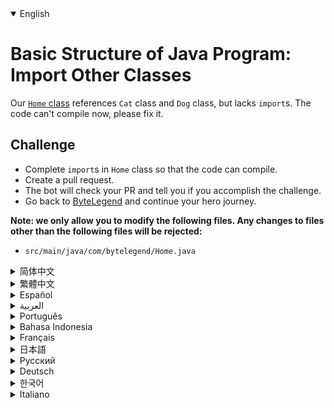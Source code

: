 <details open='true'>
<summary>English</summary>

# Basic Structure of Java Program: Import Other Classes

Our [`Home` class](https://github.com/ByteLegendQuest/java-import-class/blob/main/src/main/java/com/bytelegend/Home.java) references `Cat` class and `Dog` class, but lacks `import`s. The code can't compile now, please fix it.

## Challenge
- Complete `import`s in `Home` class so that the code can compile.
- Create a pull request.
- The bot will check your PR and tell you if you accomplish the challenge.
- Go back to [ByteLegend](https://bytelegend.com) and continue your hero journey.


**Note: we only allow you to modify the following files.
Any changes to files other than the following files will be rejected:**

- `src/main/java/com/bytelegend/Home.java`
</details>

<details>
<summary>简体中文</summary>

# Java程序的基本结构练习：导入其他类

我们的[`Home`](https://github.com/ByteLegendQuest/java-import-class/blob/main/src/main/java/com/bytelegend/Home.java)类引用了`Cat`类和`Dog`类，但是缺少了`import`语句导致编译无法通过。请修复之。

## 挑战
- 请为`Home`类补全`import`语句，使之能够通过编译。
- 你可以使用任意一种方法完成挑战（最好先在自己的本地电脑上测试通过）：
  - 使用下面的网页编辑器。
  - 创建一个GitHub Pull Request。
- 机器人将会检查你的答案，告诉你你是否通过了挑战。
- 回到[字节传说](https://bytelegend.com)，然后继续你的英雄旅程。


**注意：我们只允许您修改以下文件，任何对其他文件的修改都会被拒绝：**

- `src/main/java/com/bytelegend/Home.java`
</details>

<details>
<summary>繁體中文</summary>

<h1>Java程序基本結構：導入其他類</h1><p>我們的<a href="https://github.com/ByteLegendQuest/java-import-class/blob/main/src/main/java/com/bytelegend/Home.java" target="_blank"><code class="notranslate">Home</code>類</a>引用了<code class="notranslate">Cat</code>類和<code class="notranslate">Dog</code>類，但缺少<code class="notranslate">import</code> 。代碼現在無法編譯，請修復它。</p><h2>挑戰</h2><ul><li>在<code class="notranslate">Home</code>類中完成<code class="notranslate">import</code> s 以便代碼可以編譯。</li><li>創建拉取請求。</li><li>機器人將檢查您的 PR 並告訴您是否完成了挑戰。</li><li>回到<a href="https://bytelegend.com" target="_blank">ByteLegend</a> ，繼續你的英雄之旅。</li></ul><p><strong>注意：我們只允許您修改以下文件。對以下文件以外的文件的任何更改都將被拒絕：</strong></p><ul><li> <code class="notranslate">src/main/java/com/bytelegend/Home.java</code></li></ul></details>

<details>
<summary>Español</summary>

<h1>Estructura básica del programa Java: importar otras clases</h1><p> Nuestra <a href="https://github.com/ByteLegendQuest/java-import-class/blob/main/src/main/java/com/bytelegend/Home.java" target="_blank">clase <code class="notranslate">Home</code></a> referencia a la <code class="notranslate">Cat</code> y <code class="notranslate">Dog</code> , pero carece de <code class="notranslate">import</code> s. El código no se puede compilar ahora, corríjalo.</p><h2> Desafío</h2><ul><li> Complete las <code class="notranslate">import</code> en la <code class="notranslate">Home</code> para que el código se pueda compilar.</li><li> Crea una solicitud de extracción.</li><li> El bot comprobará tus relaciones públicas y te dirá si logras el desafío.</li><li> Vuelve a <a href="https://bytelegend.com" target="_blank">ByteLegend</a> y continúa tu viaje de héroe.</li></ul><p> <strong>Nota: solo le permitimos modificar los siguientes archivos. Se rechazará cualquier cambio en archivos que no sean los siguientes:</strong></p><ul><li> <code class="notranslate">src/main/java/com/bytelegend/Home.java</code></li></ul></details>

<details>
<summary>العربية</summary>

<h1 style=";text-align:right;direction:rtl">الهيكل الأساسي لبرنامج Java: استيراد فئات أخرى</h1><p style=";text-align:right;direction:rtl"> تشير <a href="https://github.com/ByteLegendQuest/java-import-class/blob/main/src/main/java/com/bytelegend/Home.java" target="_blank">فئة <code class="notranslate">Home</code></a> <code class="notranslate">Cat</code> وفئة <code class="notranslate">Dog</code> ، ولكنها تفتقر إلى عناصر <code class="notranslate">import</code> . لا يمكن ترجمة الكود الآن ، يرجى تصحيحه.</p><h2 style=";text-align:right;direction:rtl"> تحد</h2><ul style=";text-align:right;direction:rtl"><li style=";text-align:right;direction:rtl"> أكمل عمليات <code class="notranslate">import</code> في <code class="notranslate">Home</code> حتى يمكن ترجمة التعليمات البرمجية.</li><li style=";text-align:right;direction:rtl"> قم بإنشاء طلب سحب.</li><li style=";text-align:right;direction:rtl"> سيتحقق الروبوت من العلاقات العامة الخاصة بك ويخبرك إذا أنجزت التحدي.</li><li style=";text-align:right;direction:rtl"> ارجع إلى <a href="https://bytelegend.com" target="_blank">ByteLegend وتابع</a> رحلة بطلك.</li></ul><p style=";text-align:right;direction:rtl"> <strong>ملاحظة: نسمح لك فقط بتعديل الملفات التالية. سيتم رفض أي تغييرات يتم إجراؤها على الملفات بخلاف الملفات التالية:</strong></p><ul style=";text-align:right;direction:rtl"><li style=";text-align:right;direction:rtl"> <code class="notranslate">src/main/java/com/bytelegend/Home.java</code></li></ul></details>

<details>
<summary>Português</summary>

<h1>Estrutura Básica do Programa Java: Importar Outras Classes</h1><p> Nossa <a href="https://github.com/ByteLegendQuest/java-import-class/blob/main/src/main/java/com/bytelegend/Home.java" target="_blank">classe <code class="notranslate">Home</code></a> referência à <code class="notranslate">Cat</code> e à <code class="notranslate">Dog</code> , mas carece de <code class="notranslate">import</code> s. O código não pode ser compilado agora, corrija-o.</p><h2> Desafio</h2><ul><li> Conclua as <code class="notranslate">import</code> na <code class="notranslate">Home</code> para que o código possa ser compilado.</li><li> Crie uma solicitação de pull.</li><li> O bot verificará seu PR e lhe dirá se você cumpriu o desafio.</li><li> Volte para <a href="https://bytelegend.com" target="_blank">ByteLegend</a> e continue sua jornada de herói.</li></ul><p> <strong>Nota: nós apenas permitimos que você modifique os seguintes arquivos. Quaisquer alterações em arquivos que não sejam os seguintes serão rejeitadas:</strong></p><ul><li> <code class="notranslate">src/main/java/com/bytelegend/Home.java</code></li></ul></details>

<details>
<summary>Bahasa Indonesia</summary>

<h1>Struktur Dasar Program Java: Impor Kelas Lain</h1><p> <a href="https://github.com/ByteLegendQuest/java-import-class/blob/main/src/main/java/com/bytelegend/Home.java" target="_blank">Kelas <code class="notranslate">Home</code></a> kami mereferensikan <code class="notranslate">Cat</code> dan <code class="notranslate">Dog</code> , tetapi tidak memiliki <code class="notranslate">import</code> s. Kode tidak dapat dikompilasi sekarang, tolong perbaiki.</p><h2> Tantangan</h2><ul><li> Selesaikan <code class="notranslate">import</code> s di <code class="notranslate">Home</code> agar kode dapat dikompilasi.</li><li> Buat permintaan tarik.</li><li> Bot akan memeriksa PR Anda dan memberi tahu Anda jika Anda menyelesaikan tantangan.</li><li> Kembali ke <a href="https://bytelegend.com" target="_blank">ByteLegend</a> dan lanjutkan perjalanan pahlawan Anda.</li></ul><p> <strong>Catatan: kami hanya mengizinkan Anda untuk mengubah file berikut. Setiap perubahan pada file selain file berikut akan ditolak:</strong></p><ul><li> <code class="notranslate">src/main/java/com/bytelegend/Home.java</code></li></ul></details>

<details>
<summary>Français</summary>

<h1>Structure de base du programme Java : importer d&#39;autres classes</h1><p> Notre <a href="https://github.com/ByteLegendQuest/java-import-class/blob/main/src/main/java/com/bytelegend/Home.java" target="_blank">classe <code class="notranslate">Home</code></a> référence à la <code class="notranslate">Cat</code> et à la <code class="notranslate">Dog</code> , mais il manque des <code class="notranslate">import</code> s. Le code ne peut pas compiler maintenant, veuillez le corriger.</p><h2> Défi</h2><ul><li> Complétez les <code class="notranslate">import</code> s dans <code class="notranslate">Home</code> classe Home pour que le code puisse être compilé.</li><li> Créez une demande de tirage.</li><li> Le bot vérifiera votre PR et vous dira si vous réussissez le défi.</li><li> Retournez à <a href="https://bytelegend.com" target="_blank">ByteLegend</a> et continuez votre voyage de héros.</li></ul><p> <strong>Remarque : nous vous permettons uniquement de modifier les fichiers suivants. Toute modification apportée aux fichiers autres que les fichiers suivants sera rejetée :</strong></p><ul><li> <code class="notranslate">src/main/java/com/bytelegend/Home.java</code></li></ul></details>

<details>
<summary>日本語</summary>

<h1>Javaプログラムの基本構造：他のクラスのインポート</h1><p><a href="https://github.com/ByteLegendQuest/java-import-class/blob/main/src/main/java/com/bytelegend/Home.java" target="_blank"><code class="notranslate">Home</code>クラスは</a><code class="notranslate">Cat</code>クラスと<code class="notranslate">Dog</code>クラスを参照しています<code class="notranslate">import</code>はありません。コードをコンパイルできません。修正してください。</p><h2>チャレンジ</h2><ul><li>コードをコンパイルできるように、 <code class="notranslate">Home</code> <code class="notranslate">import</code>完了します。</li><li>プルリクエストを作成します。</li><li>ボットはPRをチェックし、チャレンジを達成したかどうかを通知します。</li><li> <a href="https://bytelegend.com" target="_blank">ByteLegendに</a>戻り、ヒーローの旅を続けてください。</li></ul><p><strong>注：変更できるのは次のファイルのみです。次のファイル以外のファイルへの変更は拒否されます。</strong></p><ul><li> <code class="notranslate">src/main/java/com/bytelegend/Home.java</code></li></ul></details>

<details>
<summary>Русский</summary>

<h1>Базовая структура программы на Java: импорт других классов</h1><p> Наш <a href="https://github.com/ByteLegendQuest/java-import-class/blob/main/src/main/java/com/bytelegend/Home.java" target="_blank"><code class="notranslate">Home</code> класс</a> ссылается на <code class="notranslate">Cat</code> и <code class="notranslate">Dog</code> , но не имеет <code class="notranslate">import</code> s. Код сейчас не компилируется, пожалуйста, исправьте.</p><h2> Вызов</h2><ul><li> Завершите <code class="notranslate">import</code> в <code class="notranslate">Home</code> классе, чтобы код можно было скомпилировать.</li><li> Создайте запрос на перенос.</li><li> Бот проверит ваш PR и скажет, справитесь ли вы с задачей.</li><li> Вернитесь в <a href="https://bytelegend.com" target="_blank">ByteLegend</a> и продолжите свой путь героя.</li></ul><p> <strong>Примечание: мы разрешаем вам изменять только следующие файлы. Любые изменения в файлах, кроме следующих, будут отклонены:</strong></p><ul><li> <code class="notranslate">src/main/java/com/bytelegend/Home.java</code></li></ul></details>

<details>
<summary>Deutsch</summary>

<h1>Grundstruktur des Java-Programms: Andere Klassen importieren</h1><p> Unsere <a href="https://github.com/ByteLegendQuest/java-import-class/blob/main/src/main/java/com/bytelegend/Home.java" target="_blank"><code class="notranslate">Home</code> Klasse</a> verweist auf die <code class="notranslate">Cat</code> Klasse und die <code class="notranslate">Dog</code> Klasse, aber es fehlen <code class="notranslate">import</code> . Der Code kann jetzt nicht kompiliert werden, bitte beheben Sie ihn.</p><h2> Herausforderung</h2><ul><li> Schließen Sie <code class="notranslate">import</code> s in der <code class="notranslate">Home</code> Klasse ab, damit der Code kompiliert werden kann.</li><li> Erstellen Sie eine Pull-Anfrage.</li><li> Der Bot überprüft Ihre PR und teilt Ihnen mit, ob Sie die Herausforderung meistern.</li><li> Gehen Sie zurück zu <a href="https://bytelegend.com" target="_blank">ByteLegend</a> und setzen Sie Ihre Heldenreise fort.</li></ul><p> <strong>Hinweis: Wir erlauben Ihnen nur, die folgenden Dateien zu ändern. Alle Änderungen an Dateien, die nicht die folgenden Dateien sind, werden abgelehnt:</strong></p><ul><li> <code class="notranslate">src/main/java/com/bytelegend/Home.java</code></li></ul></details>

<details>
<summary>한국어</summary>

<h1>Java 프로그램의 기본 구조: 다른 클래스 가져오기</h1><p> <a href="https://github.com/ByteLegendQuest/java-import-class/blob/main/src/main/java/com/bytelegend/Home.java" target="_blank"><code class="notranslate">Home</code> 클래스는</a> <code class="notranslate">Cat</code> 클래스와 <code class="notranslate">Dog</code> 클래스를 참조 <code class="notranslate">import</code> s가 없습니다. 이제 코드를 컴파일할 수 없습니다. 수정하십시오.</p><h2> 도전</h2><ul><li> 코드가 컴파일될 수 있도록 <code class="notranslate">Home</code> <code class="notranslate">import</code> s를 완료하십시오.</li><li> 풀 리퀘스트를 생성합니다.</li><li> 봇은 PR을 확인하고 도전 과제를 달성했는지 알려줍니다.</li><li> <a href="https://bytelegend.com" target="_blank">ByteLegend로</a> 돌아가 영웅 여정을 계속하세요.</li></ul><p> <strong>참고: 다음 파일만 수정할 수 있습니다. 다음 파일 이외의 파일에 대한 모든 변경 사항은 거부됩니다.</strong></p><ul><li> <code class="notranslate">src/main/java/com/bytelegend/Home.java</code></li></ul></details>

<details>
<summary>Italiano</summary>

<h1>Struttura di base del programma Java: importare altre classi</h1><p> La nostra <a href="https://github.com/ByteLegendQuest/java-import-class/blob/main/src/main/java/com/bytelegend/Home.java" target="_blank">classe <code class="notranslate">Home</code></a> riferimento alla <code class="notranslate">Cat</code> e alla <code class="notranslate">Dog</code> , ma manca di <code class="notranslate">import</code> s. Il codice non può essere compilato ora, correggilo.</p><h2> Sfida</h2><ul><li> Completa l&#39; <code class="notranslate">import</code> nella <code class="notranslate">Home</code> modo che il codice possa essere compilato.</li><li> Crea una richiesta pull.</li><li> Il bot controllerà il tuo PR e ti dirà se hai portato a termine la sfida.</li><li> Torna su <a href="https://bytelegend.com" target="_blank">ByteLegend</a> e continua il tuo viaggio da eroe.</li></ul><p> <strong>Nota: ti permettiamo di modificare solo i seguenti file. Qualsiasi modifica ai file diversi dai seguenti file verrà rifiutata:</strong></p><ul><li> <code class="notranslate">src/main/java/com/bytelegend/Home.java</code></li></ul></details>
